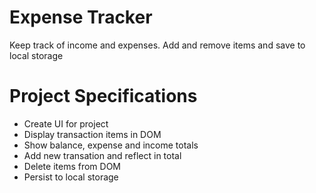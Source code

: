 # Expense Tracker
Keep track of income and expenses. Add and remove items and save to local storage

# Project Specifications
* Create UI for project
* Display transaction items in DOM
* Show balance, expense and income totals
* Add new transation and reflect in total
* Delete items from DOM
* Persist to local storage